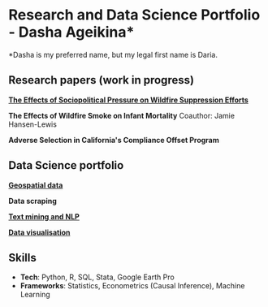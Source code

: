 # Research and Data Science Portfolio - Dasha Ageikina*

*Dasha is my preferred name, but my legal first name is Daria.

## Research papers (work in progress)

**[The Effects of Sociopolitical Pressure on Wildfire Suppression Efforts](https://github.com/dashaageikina/job-market-paper-data-pipeline)**

**The Effects of Wildfire Smoke on Infant Mortality**
Coauthor: Jamie Hansen-Lewis

**Adverse Selection in California's Compliance Offset Program**

## Data Science portfolio

**[Geospatial data](https://github.com/dashaageikina/geospatial-data)**

**Data scraping**

**[Text mining and NLP](https://github.com/dashaageikina/text-mining)**

**[Data visualisation](https://github.com/dashaageikina/data-visualization)**

## Skills
 - **Tech**: Python, R, SQL, Stata, Google Earth Pro
 - **Frameworks**: Statistics, Econometrics (Causal Inference), Machine Learning





